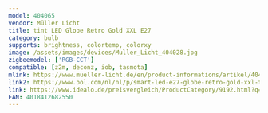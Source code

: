 ```yaml
---
model: 404065
vendor: Müller Licht 
title: tint LED Globe Retro Gold XXL E27
category: bulb
supports: brightness, colortemp, colorxy
image: /assets/images/devices/Muller_Licht_404028.jpg
zigbeemodel: ['RGB-CCT']
compatible: [z2m, deconz, iob, tasmota]
mlink: https://www.mueller-licht.de/en/product-informations/artikel/404065/
link2: https://www.bol.com/nl/nl/p/smart-led-e27-globe-retro-gold-xxl-tint/9300000118217368/
link: https://www.idealo.de/preisvergleich/ProductCategory/9192.html?q=4018412682550
EAN: 4018412682550
---
```


